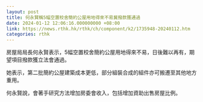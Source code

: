 ```yaml
---
layout: post
title: 何永賢稱5幅空置校舍簡約公屋用地得來不易冀撥款獲通過
date: 2024-01-12 12:06:16.000000000 +08:00
link: https://news.rthk.hk/rthk/ch/component/k2/1735948-20240112.htm
categories: rthk
---
```


房屋局局長何永賢表示，5幅空置校舍簡約公屋用地得來不易，日後難以再有，期望項目撥款獲立法會通過。

她表示，第二批簡約公屋建築成本更低，部分組裝合成的組件亦可搬遷至其他地方重用。

何永賢說，會著手研究方法增加房委會收入，包括增加資助出售房屋比例。
